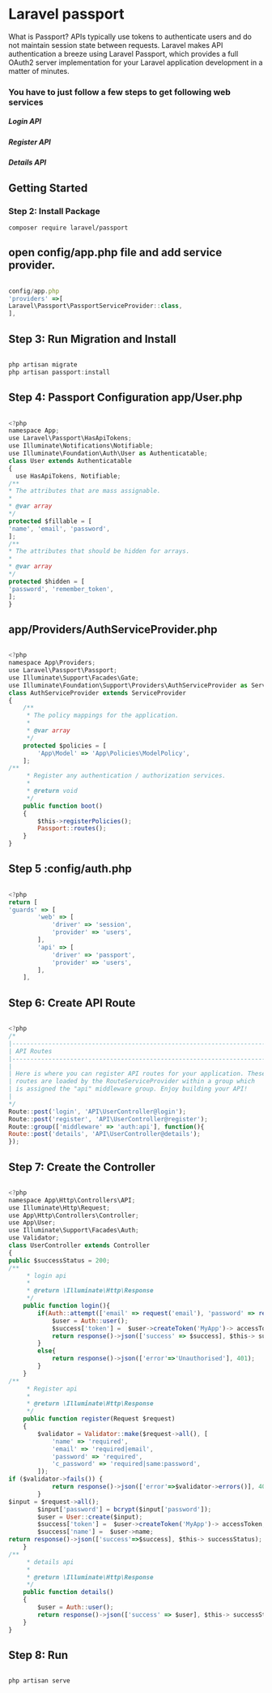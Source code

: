 # Laravel passport 
What is Passport?
APIs typically use tokens to authenticate users and do not maintain session state between requests. 
Laravel makes API authentication a breeze using Laravel Passport, which provides a full OAuth2 server implementation 
for your Laravel application development in a matter of minutes.

### You have to just follow a few steps to get following web services
##### Login API
##### Register API
##### Details API




## Getting Started
### Step 2: Install Package

```` composer require laravel/passport ````

## open config/app.php file and add service provider.

```javascript 

config/app.php
'providers' =>[
Laravel\Passport\PassportServiceProvider::class,
],

````

## Step 3: Run Migration and Install

```javascript 

php artisan migrate
php artisan passport:install


````


## Step 4: Passport Configuration  app/User.php

```javascript 

<?php
namespace App;
use Laravel\Passport\HasApiTokens;
use Illuminate\Notifications\Notifiable;
use Illuminate\Foundation\Auth\User as Authenticatable;
class User extends Authenticatable
{
  use HasApiTokens, Notifiable;
/**
* The attributes that are mass assignable.
*
* @var array
*/
protected $fillable = [
'name', 'email', 'password',
];
/**
* The attributes that should be hidden for arrays.
*
* @var array
*/
protected $hidden = [
'password', 'remember_token',
];
}

````


## app/Providers/AuthServiceProvider.php



```javascript 

<?php
namespace App\Providers;
use Laravel\Passport\Passport; 
use Illuminate\Support\Facades\Gate; 
use Illuminate\Foundation\Support\Providers\AuthServiceProvider as ServiceProvider;
class AuthServiceProvider extends ServiceProvider 
{ 
    /** 
     * The policy mappings for the application. 
     * 
     * @var array 
     */ 
    protected $policies = [ 
        'App\Model' => 'App\Policies\ModelPolicy', 
    ];
/** 
     * Register any authentication / authorization services. 
     * 
     * @return void 
     */ 
    public function boot() 
    { 
        $this->registerPolicies(); 
        Passport::routes(); 
    } 
}

````

## Step 5 :config/auth.php

```javascript 

<?php
return [
'guards' => [ 
        'web' => [ 
            'driver' => 'session', 
            'provider' => 'users', 
        ], 
        'api' => [ 
            'driver' => 'passport', 
            'provider' => 'users', 
        ], 
    ],

````
## Step 6: Create API Route

```javascript 

<?php
/*
|--------------------------------------------------------------------------
| API Routes
|--------------------------------------------------------------------------
|
| Here is where you can register API routes for your application. These
| routes are loaded by the RouteServiceProvider within a group which
| is assigned the "api" middleware group. Enjoy building your API!
|
*/
Route::post('login', 'API\UserController@login');
Route::post('register', 'API\UserController@register');
Route::group(['middleware' => 'auth:api'], function(){
Route::post('details', 'API\UserController@details');
});

````


## Step 7: Create the Controller

```javascript 

<?php
namespace App\Http\Controllers\API;
use Illuminate\Http\Request; 
use App\Http\Controllers\Controller; 
use App\User; 
use Illuminate\Support\Facades\Auth; 
use Validator;
class UserController extends Controller 
{
public $successStatus = 200;
/** 
     * login api 
     * 
     * @return \Illuminate\Http\Response 
     */ 
    public function login(){ 
        if(Auth::attempt(['email' => request('email'), 'password' => request('password')])){ 
            $user = Auth::user(); 
            $success['token'] =  $user->createToken('MyApp')-> accessToken; 
            return response()->json(['success' => $success], $this-> successStatus); 
        } 
        else{ 
            return response()->json(['error'=>'Unauthorised'], 401); 
        } 
    }
/** 
     * Register api 
     * 
     * @return \Illuminate\Http\Response 
     */ 
    public function register(Request $request) 
    { 
        $validator = Validator::make($request->all(), [ 
            'name' => 'required', 
            'email' => 'required|email', 
            'password' => 'required', 
            'c_password' => 'required|same:password', 
        ]);
if ($validator->fails()) { 
            return response()->json(['error'=>$validator->errors()], 401);            
        }
$input = $request->all(); 
        $input['password'] = bcrypt($input['password']); 
        $user = User::create($input); 
        $success['token'] =  $user->createToken('MyApp')-> accessToken; 
        $success['name'] =  $user->name;
return response()->json(['success'=>$success], $this-> successStatus); 
    }
/** 
     * details api 
     * 
     * @return \Illuminate\Http\Response 
     */ 
    public function details() 
    { 
        $user = Auth::user(); 
        return response()->json(['success' => $user], $this-> successStatus); 
    } 
}


````
## Step 8: Run 

```javascript 

php artisan serve



````
